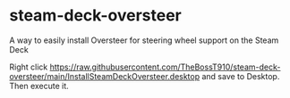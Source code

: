 # steam-deck-oversteer
A way to easily install Oversteer for steering wheel support on the Steam Deck

Right click https://raw.githubusercontent.com/TheBossT910/steam-deck-oversteer/main/InstallSteamDeckOversteer.desktop and save to Desktop. Then execute it.
